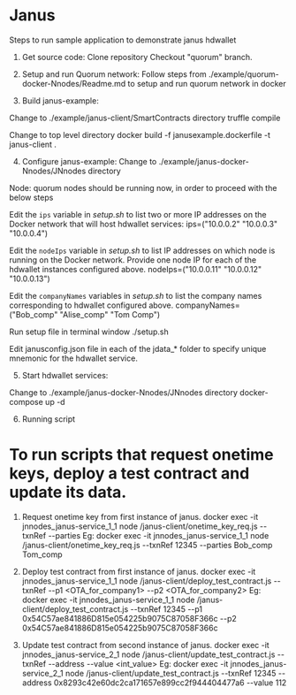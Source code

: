 # Janus

Steps to run sample application to demonstrate janus hdwallet

1. Get source code:
Clone repository 
Checkout "quorum" branch.

2. Setup and run Quorum network:
Follow steps from ./example/quorum-docker-Nnodes/Readme.md to setup and run quorum network in docker

3. Build janus-example:

Change to ./example/janus-client/SmartContracts directory
truffle compile

Change to top level directory
docker build -f janusexample.dockerfile -t janus-client .

4. Configure janus-example:
Change to ./example/janus-docker-Nnodes/JNnodes directory

Node: quorum nodes should be running now, in order to proceed with the below steps

Edit the `ips` variable in *setup.sh* to list two or more IP addresses on the Docker network that will host hdwallet services:
ips=("10.0.0.2" "10.0.0.3" "10.0.0.4")

Edit the `nodeIps` variable in *setup.sh* to list IP addresses on which node is running on the Docker network. Provide one node IP for each of the hdwallet instances configured above.
nodeIps=("10.0.0.11" "10.0.0.12" "10.0.0.13")

Edit the `companyNames` variables in *setup.sh* to list the company names corresponding to hdwallet configured above.
companyNames=("Bob_comp" "Alise_comp" "Tom Comp")

Run setup file in terminal window
./setup.sh

Edit janusconfig.json file in each of the jdata_* folder to specify unique mnemonic for the hdwallet service.

5. Start hdwallet services:

Change to ./example/janus-docker-Nnodes/JNnodes directory
docker-compose up -d

6. Running script

# To run scripts that request onetime keys, deploy a test contract and update its data.

1. Request onetime key from first instance of janus.
docker exec -it jnnodes_janus-service_1_1 node /janus-client/onetime_key_req.js --txnRef <txnRef> --parties <companyName1> <companyName2>
Eg:
docker exec -it jnnodes_janus-service_1_1 node /janus-client/onetime_key_req.js --txnRef 12345 --parties Bob_comp Tom_comp

2. Deploy test contract from first instance of janus.
docker exec -it jnnodes_janus-service_1_1 node /janus-client/deploy_test_contract.js --txnRef <txnRef> --p1 <OTA_for_company1> --p2 <OTA_for_company2>
Eg:
docker exec -it jnnodes_janus-service_1_1 node /janus-client/deploy_test_contract.js --txnRef 12345 --p1 0x54C57ae841886D815e054225b9075C87058F366c --p2 0x54C57ae841886D815e054225b9075C87058F366c

3. Update test contract from second instance of janus.
docker exec -it jnnodes_janus-service_2_1 node /janus-client/update_test_contract.js --txnRef <txnRef> --address <contractAddress> --value <int_value>
Eg:
docker exec -it jnnodes_janus-service_2_1 node /janus-client/update_test_contract.js --txnRef 12345 --address 0x8293c42e60dc2ca171657e899cc2f944404477a6 --value 112

<!-- node onetime_key_req.js --txnRef 12345 --parties Bob_comp Tom_comp
node deploy_test_contract.js --txnRef 12345 --p1 0x54C57ae841886D815e054225b9075C87058F366c --p2 0x54C57ae841886D815e054225b9075C87058F366c
node update_test_contract.js --txnRef 12345 --address 0x8293c42e60dc2ca171657e899cc2f944404477a6 --value 8 -->
